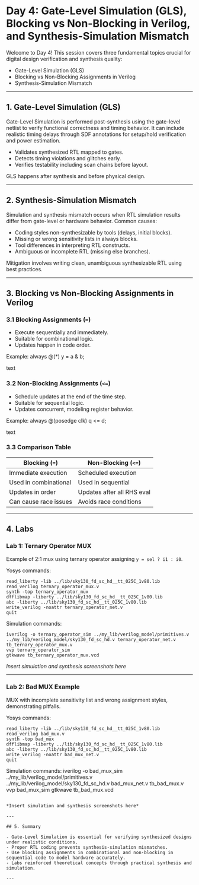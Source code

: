 # Day 4: Gate-Level Simulation (GLS), Blocking vs Non-Blocking in Verilog, and Synthesis-Simulation Mismatch

Welcome to Day 4! This session covers three fundamental topics crucial for digital design verification and synthesis quality:

- Gate-Level Simulation (GLS)
- Blocking vs Non-Blocking Assignments in Verilog
- Synthesis-Simulation Mismatch

---

## 1. Gate-Level Simulation (GLS)

Gate-Level Simulation is performed post-synthesis using the gate-level netlist to verify functional correctness and timing behavior. It can include realistic timing delays through SDF annotations for setup/hold verification and power estimation.

- Validates synthesized RTL mapped to gates.
- Detects timing violations and glitches early.
- Verifies testability including scan chains before layout.

GLS happens after synthesis and before physical design.

---

## 2. Synthesis-Simulation Mismatch

Simulation and synthesis mismatch occurs when RTL simulation results differ from gate-level or hardware behavior. Common causes:

- Coding styles non-synthesizable by tools (delays, initial blocks).
- Missing or wrong sensitivity lists in always blocks.
- Tool differences in interpreting RTL constructs.
- Ambiguous or incomplete RTL (missing else branches).

Mitigation involves writing clean, unambiguous synthesizable RTL using best practices.

---

## 3. Blocking vs Non-Blocking Assignments in Verilog

### 3.1 Blocking Assignments (`=`)

- Execute sequentially and immediately.
- Suitable for combinational logic.
- Updates happen in code order.

Example:
always @(*) y = a & b;

text

### 3.2 Non-Blocking Assignments (`<=`)

- Schedule updates at the end of the time step.
- Suitable for sequential logic.
- Updates concurrent, modeling register behavior.

Example:
always @(posedge clk) q <= d;

text

### 3.3 Comparison Table

| Blocking (`=`)         | Non-Blocking (`<=`)        |
|-----------------------|----------------------------|
| Immediate execution    | Scheduled execution        |
| Used in combinational  | Used in sequential         |
| Updates in order      | Updates after all RHS eval |
| Can cause race issues  | Avoids race conditions     |

---

## 4. Labs

### Lab 1: Ternary Operator MUX

Example of 2:1 mux using ternary operator assigning `y = sel ? i1 : i0`.

Yosys commands:
```
read_liberty -lib ../lib/sky130_fd_sc_hd__tt_025C_1v80.lib
read_verilog ternary_operator_mux.v
synth -top ternary_operator_mux
dfflibmap -liberty ../lib/sky130_fd_sc_hd__tt_025C_1v80.lib
abc -liberty ../lib/sky130_fd_sc_hd__tt_025C_1v80.lib
write_verilog -noattr ternary_operator_net.v
quit
```


Simulation commands:
```
iverilog -o ternary_operator_sim ../my_lib/verilog_model/primitives.v ../my_lib/verilog_model/sky130_fd_sc_hd.v ternary_operator_net.v tb_ternary_operator_mux.v
vvp ternary_operator_sim
gtkwave tb_ternary_operator_mux.vcd
```

*Insert simulation and synthesis screenshots here*

---

### Lab 2: Bad MUX Example

MUX with incomplete sensitivity list and wrong assignment styles, demonstrating pitfalls.

Yosys commands:
```
read_liberty -lib ../lib/sky130_fd_sc_hd__tt_025C_1v80.lib
read_verilog bad_mux.v
synth -top bad_mux
dfflibmap -liberty ../lib/sky130_fd_sc_hd__tt_025C_1v80.lib
abc -liberty ../lib/sky130_fd_sc_hd__tt_025C_1v80.lib
write_verilog -noattr bad_mux_net.v
quit
```

Simulation commands:
iverilog -o bad_mux_sim ../my_lib/verilog_model/primitives.v ../my_lib/verilog_model/sky130_fd_sc_hd.v bad_mux_net.v tb_bad_mux.v
vvp bad_mux_sim
gtkwave tb_bad_mux.vcd
```

*Insert simulation and synthesis screenshots here*

---

## 5. Summary

- Gate-Level Simulation is essential for verifying synthesized designs under realistic conditions.
- Proper RTL coding prevents synthesis-simulation mismatches.
- Use blocking assignments in combinational and non-blocking in sequential code to model hardware accurately.
- Labs reinforced theoretical concepts through practical synthesis and simulation.

---
